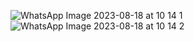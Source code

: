 
![WhatsApp Image 2023-08-18 at 10 14 1](https://github.com/kausshh1k/gamebrain/assets/120456820/87f43aa2-b372-4313-b68a-5f6be049ea56)
![WhatsApp Image 2023-08-18 at 10 14 2](https://github.com/kausshh1k/gamebrain/assets/120456820/7c03fc77-31e8-45b4-a7e9-73a0a30f7b53)
